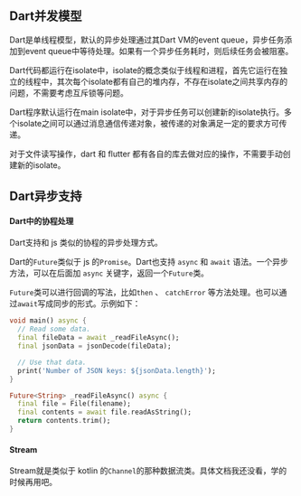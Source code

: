 ## Dart并发模型

Dart是单线程模型，默认的异步处理通过其Dart VM的event queue，异步任务添加到event queue中等待处理。如果有一个异步任务耗时，则后续任务会被阻塞。

Dart代码都运行在isolate中，isolate的概念类似于线程和进程，首先它运行在独立的线程中，其次每个isolate都有自己的堆内存，不存在isolate之间共享内存的问题，不需要考虑互斥锁等问题。

Dart程序默认运行在main isolate中，对于异步任务可以创建新的isolate执行。多个isolate之间可以通过消息通信传递对象，被传递的对象满足一定的要求方可传递。

对于文件读写操作，dart 和 flutter 都有各自的库去做对应的操作，不需要手动创建新的isolate。

## Dart异步支持

#### Dart中的协程处理

Dart支持和 js 类似的协程的异步处理方式。

Dart的`Future`类似于 js 的`Promise`。Dart也支持 `async` 和 `await` 语法。一个异步方法，可以在后面加 `async` 关键字，返回一个`Future`类。

`Future`类可以进行回调的写法，比如`then` 、 `catchError` 等方法处理。也可以通过`await`写成同步的形式。示例如下：

```dart
void main() async {
  // Read some data.
  final fileData = await _readFileAsync();
  final jsonData = jsonDecode(fileData);

  // Use that data.
  print('Number of JSON keys: ${jsonData.length}');
}

Future<String> _readFileAsync() async {
  final file = File(filename);
  final contents = await file.readAsString();
  return contents.trim();
}
```

#### Stream

Stream就是类似于 kotlin 的`Channel`的那种数据流类。具体文档我还没看，学的时候再用吧。

